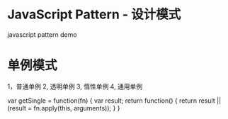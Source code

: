 # JavaScript Pattern - 设计模式
javascript pattern demo

# 单例模式
1，普通单例
2, 透明单例
3, 惰性单例
4, 通用单例

var getSingle = function(fn) {
	var result;
	return function() {
		return result || (result = fn.apply(this, arguments));
	}
}